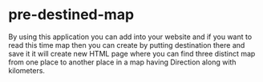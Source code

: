 # pre-destined-map

By using this application you can add into your website and if you want to read this time map then you can create by putting destination there and save it it will create new HTML page where you can find three distinct map from one place to another place in a map having Direction along with kilometers.
